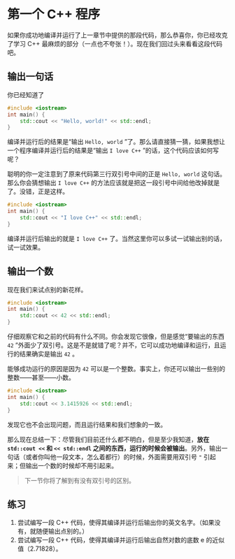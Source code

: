 # 第一个 C++ 程序

如果你成功地编译并运行了上一章节中提供的那段代码，那么恭喜你，你已经攻克了学习 C++ 最麻烦的部分（一点也不夸张！）。现在我们回过头来看看这段代码吧。

## 输出一句话

你已经知道了

```cpp codemo(text=这段代码)
#include <iostream>
int main() {
    std::cout << "Hello, world!" << std::endl;
}
```

编译并运行后的结果是“输出 `Hello, world` ”了。那么请直接猜一猜，如果我想让一个程序编译并运行后的结果是“输出 `I love C++` ”的话，这个代码应该如何写呢？

聪明的你一定注意到了原来代码第三行双引号中间的正是 `Hello, world` 这句话。那么你会猜想输出 `I love C++` 的方法应该就是把这一段引号中间给他改掉就是了。没错，正是这样。

```cpp codemo(text=这段代码)
#include <iostream>
int main() {
    std::cout << "I love C++" << std::endl;
}
```

编译并运行后输出的就是 `I love C++` 了。当然这里你可以多试一试输出别的话，试一试效果。

## 输出一个数

现在我们来试点别的新花样。
```cpp codemo(text=看看这段代码。)
#include <iostream>
int main() {
    std::cout << 42 << std::endl;
}
```
仔细观察它和之前的代码有什么不同。你会发现它很像，但是感觉“要输出的东西 `42` ”外面少了双引号。这是不是就错了呢？并不，它可以成功地编译和运行，且运行的结果确实是输出 `42` 。

能够成功运行的原因是因为 `42` 可以是一个整数。事实上，你还可以输出一些别的整数——甚至——小数。
```cpp codemo(text=尝试这段代码。)
#include <iostream>
int main() {
    std::cout << 3.1415926 << std::endl;
}
```
发现它也不会出现问题，而且运行结果和我们想象的一致。

那么现在总结一下：尽管我们目前还什么都不明白，但是至少我知道，**放在 `std::cout <<`  和 `<< std::endl` 之间的东西，运行的时候会被输出**。另外，输出一句话（或者你叫他一段文本，怎么着都行）的时候，外面需要用双引号 `"` 引起来；但输出一个数的时候却不用引起来。

> 下一节你将了解到有没有双引号的区别。

## 练习

1. 尝试编写一段 C++ 代码，使得其编译并运行后输出你的英文名字。（如果没有，就随便输出点别的。）
1. 尝试编写一段 C++ 代码，使得其编译并运行后输出自然对数的底数 e 的近似值（2.71828）。
